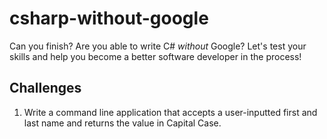 # csharp-without-google
Can you finish? Are you able to write C# _without_ Google? Let's test your skills and help you become a better software developer in the process!


## Challenges
1. Write a command line application that accepts a user-inputted first and last name and returns the value in Capital Case.